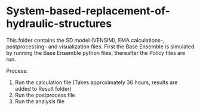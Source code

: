 # System-based-replacement-of-hydraulic-structures

This folder contains the SD model (VENSIM), EMA calculations-, postprocessing- and visualization files.
First the Base Ensemble is simulated by running the Base Ensemble python files, thereafter the Policy files are run.

Process:
1. Run the calculation file (Takes approximately 36 hours, results are added to Result folder)
2. Run the postprocess file
3. Run the analysis file
